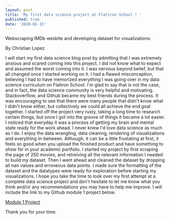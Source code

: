 ```yaml
---
layout: post
title: 'My first data science project at Flatiron School ! '
published: true
date: '2020-02-15'
---
```

Webscraping IMDb wesbite and developing dataset for visualizations:

By Christian Lopez 

I will start my first data science blog post by admitting that I was extremely anxious and scared coming into this project. I did not know what to expect and assumed the worst coming into it. I was nervous beyond belief, but that all changed once I started working on it. I had a flawed misconception, believing I had to have memorized everything I was going over in my data science curriculum on Flatiron School. I'm glad to say that is not the case, and in fact, the data science community is very helpful and motivating. Stackoverflow, and Github became my best friends during the process. It was encouraging to see that there were many people that didn't know what I didn't know either, but collectively we could all achieve the end goal together. I started off the project very rusty, taking a long time to research certain things, but once I got into the groove of things it became a lot easier. I noticed that everyday it was a process of getting my brain and mental state ready for the work ahead. I never knew I'd love data science as much as I do. I enjoy the data wrangling, data cleaning, rendering of visualizations and everything in-between. Although, it can be a little frustating at first, it feels so good when you upload the finished product and have something to show for in your academic portfolio. I started my project by first scraping the page of 250 movies, and retreiving all the relevant information I needed to build my dataset. Then I went ahead and cleaned the dataset by dropping all nan values and erroneous data points. I made sure the formatting of the dataset and the datatypes were ready for exploration before starting my visualizations. I hope you take the time to look over my first attempt at a complete data science project and don't hesitate to let me know what you think and/or any recommendations you may have to help me improve. I will include the link to my Github module 1 project below. 

[Module 1 Project](https://github.com/lopez-christian/module_1_project )

Thank you for your time.
